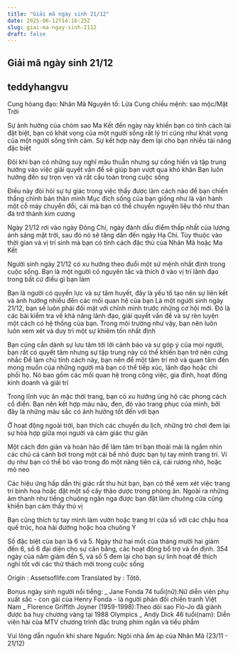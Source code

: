 ```yaml
---
title: "Giải mã ngày sinh 21/12"
date: 2025-06-12T14:16:25Z
slug: giai-ma-ngay-sinh-2112
draft: false
---
```


## Giải mã ngày sinh 21/12

## teddyhangvu

Cung hòang đạo: Nhân Mã
Nguyên tố: Lửa
Cung chiếu mệnh: sao mộc/Mặt Trời

Sự ảnh hưởng của chòm sao Ma Kết đến ngày này khiến bạn có tính cách lai đặt biệt, bạn có khát vọng của một người sống rất lý trí cũng như khát vọng của một người sống tình cảm. Sự kết hợp này đem lại cho bạn nhiều tài năng đặc biệt

Đôi khi bạn có những suy nghĩ mâu thuẫn nhưng sự cống hiến và tập trung hướng vào việc giải quyết vấn đề sẽ giúp bạn vượt qua khó khăn
Bạn luôn hướng đến sự trọn vẹn và rất cầu toàn trong cuộc sống

Điều này đòi hỏi sự tự giác trong việc thấy được làm cách nào để bạn chiến thắng chính bản thân mình 
Mục đích sống của bạn giống như là vận hành một cỗ máy chuyển đổi, cái mà bạn có thể chuyển nguyên liệu thô như than đá trở thành kim cương

Ngày 21/12 rơi vào ngày Đông Chí, ngày đánh dấu điểm thấp nhất của lượng ánh sáng mặt trời, sau đó nó sẽ tăng dần đến ngày Hạ Chí. Tùy thuộc vào thời gian và vị trí sinh mà bạn có tính cách đặc thù của Nhân Mã hoặc Ma Kết

Người sinh ngày 21/12 có xu hướng theo đuổi một sứ mệnh nhất định trong cuộc sống. Bạn là một người có nguyên tắc và thích ở vào vị trí lãnh đạo trong bất cứ điều gì bạn làm

Bạn là người có quyền lực và sự tâm huyết, đây là yếu tố tạo nên sự liên kết và ảnh hưởng nhiều đến các mối quan hệ của bạn
Là một người sinh ngày 21/12, bạn sẽ luôn phải đối mặt với chính mình trước những cơ hội mới. Đó là các bài kiểm tra về khả năng lãnh đạo, giải quyết vấn đề và sự rèn luyện một cách có hệ thống của bạn. Trong môi trường như vậy, bạn nên luôn luôn xem xét và duy trì một sự khiêm tốn nhất định

Bạn cũng cần dành sự lưu tâm tới lời cảnh báo và sự góp ý của mọi người, bạn rất có quyết tâm nhưng sự tập trung này có thể khiến bạn trở nên cứng nhắc
Để làm chủ tính cách này, bạn nên để một tâm trí mở và quan tâm đến mong muốn của những người mà bạn có thể tiếp xúc, lãnh đạo hoặc chi phối họ. Nó bao gồm các mối quan hệ trong công việc, gia đình, hoạt động kinh doanh và giải trí 

Trong lĩnh vực ăn mặc thời trang, bạn có xu hướng ủng hộ các phong cách cổ điển. Bạn nên kết hợp màu nâu, đen, đỏ vào trang phục của mình, bởi đây là những màu sắc có ảnh hưởng tốt đến với bạn

Ở hoạt động ngoài trời, bạn thích các chuyến du lịch, những trò chơi đem lại sự hòa hợp giữa mọi người và cảm giác thư giãn

Một cách đơn giản và hoàn hảo để làm tâm trí bạn thoải mái là ngắm nhìn các chú cá cảnh bơi trong một cái bể nhỏ được bạn tự tay mình trang trí. Ví dụ như bạn có thể bỏ vào trong đó một nàng tiên cá, cái rương nhỏ, hoặc mỏ neo

Các hiệu ứng hấp dẫn thị giác rất thu hút bạn, bạn có thể xem xét việc trang trí bình hoa hoặc đặt một số cây thảo dược trong phòng ăn. Ngoài ra những âm thanh như tiếng chuông ngân nga được bạn đặt làm chuông cửa cũng khiến bạn cảm thấy thú vị

Bạn cũng thích tự tay mình làm vườn hoặc trang trí cửa sổ với các chậu hoa quế trúc, hoa hải đường hoặc hoa chuông Ý

Số đặc biệt của bạn là 6 và 5. Ngày thứ hai mốt của tháng mười hai giảm đến 6, số 6 đại diện cho sự cân bằng, các hoạt động bổ trợ và ổn định. 354 ngày của năm giảm đến 5, và số 5 đem lại cho bạn sự linh hoạt để thích nghi tốt với các thử thách mới trong cuộc sống

Origin : Assetsoflife.com
Translated by : Tôtô.

Bonus ngày sinh người nổi tiếng:
_ Jane Fonda 74 tuổi(nữ):Nữ diễn viên phụ xuất sắc - con gái của Henry Fonda - là người phản đối chiến tranh Việt Nam
_ Florence Griffith Joyner (1959-1998):Theo dõi sao Flo-Jo đã giành được ba huy chương vàng tại 1988 Olympics
_ Andy Dick 46 tuổi(nam): Diễn viên hài của MTV chương trình đặc trưng phim ngắn và tiểu phẩm

Vui lòng dẫn nguồn khi share
Nguồn: Ngôi nhà ấm áp của Nhân Mã (23/11 - 21/12)